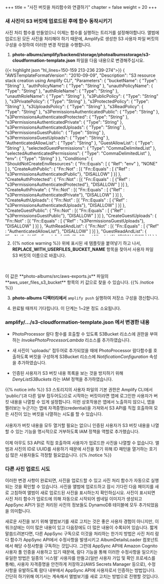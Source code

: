 +++
title = "사진 버킷을 처리함수와 연결하기"
chapter = false
weight = 20
+++

### 새 사진이 S3 버킷에 업로드된 후에 함수 동작시키기
사진 처리 함수를 만들었으니 이제는 함수를 실행하는 트리거를 설정해야합니다. 앨범에 업로드된 모든 사진을 처리해야 하기 때문에, Amplify로 생성한 S3 사용자 파일 버킷의 구성을 수정하여 이러한 변경 작업을 수행합니다.

1. **photo-albums/amplify/backend/storage/photoalbumsstorage/s3-cloudformation-template.json** 파일을 다음 내용으로 변경해주십시요.
<div style="height: 550px; overflow-y: scroll;">
{{< highlight json "hl_lines=150-159 213-236 239-274">}}
{
	"AWSTemplateFormatVersion": "2010-09-09",
	"Description": "S3 resource stack creation using Amplify CLI",
	"Parameters": {
		"bucketName": {
			"Type": "String"
		},
		"authPolicyName": {
			"Type": "String"
		},
		"unauthPolicyName": {
			"Type": "String"
		},
		"authRoleName": {
			"Type": "String"
		},
		"unauthRoleName": {
			"Type": "String"
		},
		"s3PublicPolicy": {
			"Type": "String"
		},
		"s3PrivatePolicy": {
			"Type": "String"
		},
		"s3ProtectedPolicy": {
			"Type": "String"
		},
		"s3UploadsPolicy": {
			"Type": "String"
		},
		"s3ReadPolicy": {
			"Type": "String"
		},
		"s3PermissionsAuthenticatedPublic": {
			"Type": "String"
		},
		"s3PermissionsAuthenticatedProtected": {
			"Type": "String"
		},
		"s3PermissionsAuthenticatedPrivate": {
			"Type": "String"
		},
		"s3PermissionsAuthenticatedUploads": {
			"Type": "String"
		},
		"s3PermissionsGuestPublic": {
			"Type": "String"
		},	
		"s3PermissionsGuestUploads": {
			"Type": "String"
		},
		"AuthenticatedAllowList": {
			"Type": "String"
		},
		"GuestAllowList": {
			"Type": "String"
		},
		"selectedGuestPermissions": {
			"Type": "CommaDelimitedList"
		},
		"selectedAuthenticatedPermissions": {
			"Type": "CommaDelimitedList"
		},
		"env": {
			"Type": "String"
		}
	},
	"Conditions": {
		"ShouldNotCreateEnvResources": {
			"Fn::Equals": [
				{
					"Ref": "env"
				},
				"NONE"
			]
		},
		"CreateAuthPublic": {
			"Fn::Not" : [{
				"Fn::Equals" : [
					 {"Ref" : "s3PermissionsAuthenticatedPublic"},
					 "DISALLOW"
				]
		 }]
		},
		"CreateAuthProtected": {
			"Fn::Not" : [{
				"Fn::Equals" : [
					 {"Ref" : "s3PermissionsAuthenticatedProtected"},
					 "DISALLOW"
				]
		 }]
		},
		"CreateAuthPrivate": {
			"Fn::Not" : [{
				"Fn::Equals" : [
					 {"Ref" : "s3PermissionsAuthenticatedPrivate"},
					 "DISALLOW"
				]
		 }]
		},
		"CreateAuthUploads": {
			"Fn::Not" : [{
				"Fn::Equals" : [
					 {"Ref" : "s3PermissionsAuthenticatedUploads"},
					 "DISALLOW"
				]
		 }]
		},
		"CreateGuestPublic": {
			"Fn::Not" : [{
				"Fn::Equals" : [
					 {"Ref" : "s3PermissionsGuestPublic"},
					 "DISALLOW"
				]
		 }]
		},
		"CreateGuestUploads": {
			"Fn::Not" : [{
				"Fn::Equals" : [
					 {"Ref" : "s3PermissionsGuestUploads"},
					 "DISALLOW"
				]
		 }]
		},
		"AuthReadAndList": {
			"Fn::Not" : [{
				"Fn::Equals" : [
					 {"Ref" : "AuthenticatedAllowList"},
					 "DISALLOW"
				]
		 }]
		},
		"GuestReadAndList": {
			"Fn::Not" : [{
				"Fn::Equals" : [
					 {"Ref" : "GuestAllowList"},
					 "DISALLOW"
				]
		 }]
		}
	},
	"Resources": {
		"InvokePhotoProcessorLambda": {
			"Type" : "AWS::Lambda::Permission",
			"Properties" : {
				"Action" : "lambda:InvokeFunction",
				"FunctionName" : "workshopphotoprocessor",
				"Principal" : "s3.amazonaws.com",
				"SourceAccount" :  { "Ref": "AWS::AccountId" },
				"SourceArn": "arn:aws:s3:::REPLACE_WITH_USERFILES_BUCKET_NAME"
			}
		},
		"S3Bucket": {
			"Type": "AWS::S3::Bucket",
			"DeletionPolicy" : "Retain",
			"Properties": {
				"BucketName": {
                    "Fn::If": [
                        "ShouldNotCreateEnvResources",
                        {
                            "Ref": "bucketName"
                        },
                        {
                            "Fn::Join": [
                                "",
                                [
                                    {
                                        "Ref": "bucketName"
                                    },
                                    "-",
                                    {
                                        "Ref": "env"
                                    }
                                ]
                            ]
                        }
                    ]
                },
				"CorsConfiguration": {
					"CorsRules": [
						{
							"AllowedHeaders": [
								"*"
							],
							"AllowedMethods": [
								"GET",
								"HEAD",
								"PUT",
								"POST",
								"DELETE"
							],
							"AllowedOrigins": [
								"*"
							],
							"ExposedHeaders": [
								"x-amz-server-side-encryption",
								"x-amz-request-id",
								"x-amz-id-2",
								"ETag"
							],
							"Id": "S3CORSRuleId1",
							"MaxAge": "3000"
						}
					]
				},
				"NotificationConfiguration": {
					"LambdaConfigurations": [
						{
							"Function": {
								"Fn::Join": [":", [
									"arn:aws:lambda",
									{ "Ref": "AWS::Region" },
									{ "Ref": "AWS::AccountId" },
									"function",
									"workshopphotoprocessor"
									]
								]
							},
							"Event": "s3:ObjectCreated:Put",
							"Filter": {
								"S3Key": {
									"Rules": [ 
										{ "Name": "prefix", "Value": "uploads/" }
									]
								}
							}
						}
					]
				}
			}
		},
		"DenyListS3BucketsAuth": {
			"DependsOn": [ "S3Bucket" ],
			"Type": "AWS::IAM::Policy",
			"Properties": {
				"PolicyName": "DenyListS3Buckets",
				"Roles": [ { "Ref": "authRoleName" } ],
				"PolicyDocument": {
					"Version": "2012-10-17",
					"Statement": [
						{
							"Effect": "Deny",
							"Action": [ "s3:ListBucket" ],
							"Resource": ["*"]
						}
					]
				}
			}
		},
		"DenyListS3BucketsGuest": {
			"DependsOn": [ "S3Bucket" ],
			"Type": "AWS::IAM::Policy",
			"Properties": {
				"PolicyName": "DenyListS3BucketsGuest",
				"Roles": [ { "Ref": "unauthRoleName" } ],
				"PolicyDocument": {
					"Version": "2012-10-17",
					"Statement": [
						{
							"Effect": "Deny",
							"Action": [ "s3:ListBucket" ],
							"Resource": ["*"]
						}
					]
				}
			}
		},		
		"S3AuthPublicPolicy": {
			"DependsOn": [
				"S3Bucket"
			],
			"Condition": "CreateAuthPublic",
			"Type": "AWS::IAM::Policy",
			"Properties": {
				"PolicyName": {
					"Ref": "s3PublicPolicy"
				},
				"Roles": [
					{
						"Ref": "authRoleName"
					}
				],
				"PolicyDocument": {
					"Version": "2012-10-17",
					"Statement": [
						{
							"Effect": "Allow",
							"Action": {
								"Fn::Split" : [ "," , {
									"Ref": "s3PermissionsAuthenticatedPublic"
								} ] 
							},
							"Resource": [
								{
									"Fn::Join": [
										"",
										[
											"arn:aws:s3:::",
											{
												"Ref": "S3Bucket"
											},
											"/public/*"
										]
									]
								}
							]
						}
					]
				}
			}
		},
		"S3AuthProtectedPolicy": {
			"DependsOn": [
				"S3Bucket"
			],
			"Condition": "CreateAuthProtected",
			"Type": "AWS::IAM::Policy",
			"Properties": {
				"PolicyName": {
					"Ref": "s3ProtectedPolicy"
				},
				"Roles": [
					{
						"Ref": "authRoleName"
					}
				],
				"PolicyDocument": {
					"Version": "2012-10-17",
					"Statement": [
						{
							"Effect": "Allow",
							"Action": {
								"Fn::Split" : [ "," , {
									"Ref": "s3PermissionsAuthenticatedProtected"
								} ] 
							},
							"Resource": [
								{
									"Fn::Join": [
										"",
										[
											"arn:aws:s3:::",
											{
												"Ref": "S3Bucket"
											},
											"/protected/${cognito-identity.amazonaws.com:sub}/*"
										]
									]
								}
							]
						}
					]
				}
			}
		},
		"S3AuthPrivatePolicy": {
			"DependsOn": [
				"S3Bucket"
			],
			"Condition": "CreateAuthPrivate",
			"Type": "AWS::IAM::Policy",
			"Properties": {
				"PolicyName": {
					"Ref": "s3PrivatePolicy"
				},
				"Roles": [
					{
						"Ref": "authRoleName"
					}
				],
				"PolicyDocument": {
					"Version": "2012-10-17",
					"Statement": [
						{
							"Effect": "Allow",
							"Action": {
								"Fn::Split" : [ "," , {
									"Ref": "s3PermissionsAuthenticatedPrivate"
								} ] 
							},
							"Resource": [
								{
									"Fn::Join": [
										"",
										[
											"arn:aws:s3:::",
											{
												"Ref": "S3Bucket"
											},
											"/private/${cognito-identity.amazonaws.com:sub}/*"
										]
									]
								}
							]
						}
					]
				}
			}
		},
		"S3AuthUploadPolicy": {
			"DependsOn": [
				"S3Bucket"
			],
			"Condition": "CreateAuthUploads",
			"Type": "AWS::IAM::Policy",
			"Properties": {
				"PolicyName": {
					"Ref": "s3UploadsPolicy"
				},
				"Roles": [
					{
						"Ref": "authRoleName"
					}
				],
				"PolicyDocument": {
					"Version": "2012-10-17",
					"Statement": [
						{
							"Effect": "Allow",
							"Action": {
								"Fn::Split" : [ "," , {
									"Ref": "s3PermissionsAuthenticatedUploads"
								} ] 
							},
							"Resource": [
								{
									"Fn::Join": [
										"",
										[
											"arn:aws:s3:::",
											{
												"Ref": "S3Bucket"
											},
											"/uploads/*"
										]
									]
								}
							]
						}
					]
				}
			}
		},
		"S3AuthReadPolicy": {
			"DependsOn": [
				"S3Bucket"
			],
			"Condition": "AuthReadAndList",
			"Type": "AWS::IAM::Policy",
			"Properties": {
				"PolicyName": {
					"Ref": "s3ReadPolicy"
				},
				"Roles": [
					{
						"Ref": "authRoleName"
					}
				],
				"PolicyDocument": {
					"Version": "2012-10-17",
					"Statement": [
						{
							"Effect": "Allow",
							"Action": [
								"s3:GetObject"
							],
							"Resource": [
								{
									"Fn::Join": [
										"",
										[
											"arn:aws:s3:::",
											{
												"Ref": "S3Bucket"
											},
											"/protected/*"
										]
									]
								}
							]
						},
						{
							"Effect": "Allow",
							"Action": [
								"s3:ListBucket"
							],
							"Resource": [
								{
									"Fn::Join": [
										"",
										[
											"arn:aws:s3:::",
											{
												"Ref": "S3Bucket"
											}
										]
									]
								}
							],
							"Condition": {
								"StringLike": {
									"s3:prefix": [
										"public/",
										"public/*",
										"protected/",
										"protected/*",
										"private/${cognito-identity.amazonaws.com:sub}/",
										"private/${cognito-identity.amazonaws.com:sub}/*"
									]
								}
							}
						}
					]
				}
			}
		},
		"S3GuestPublicPolicy": {
			"DependsOn": [
				"S3Bucket"
			],
			"Condition": "CreateGuestPublic",
			"Type": "AWS::IAM::Policy",
			"Properties": {
				"PolicyName": {
					"Ref": "s3PublicPolicy"
				},
				"Roles": [
					{
						"Ref": "unauthRoleName"
					}
				],
				"PolicyDocument": {
					"Version": "2012-10-17",
					"Statement": [
						{
							"Effect": "Allow",
							"Action": {
								"Fn::Split" : [ "," , {
									"Ref": "s3PermissionsGuestPublic"
								} ] 
							},
							"Resource": [
								{
									"Fn::Join": [
										"",
										[
											"arn:aws:s3:::",
											{
												"Ref": "S3Bucket"
											},
											"/public/*"
										]
									]
								}
							]
						}
					]
				}
			}
		},
		"S3GuestUploadPolicy": {
			"DependsOn": [
				"S3Bucket"
			],
			"Condition": "CreateGuestUploads",
			"Type": "AWS::IAM::Policy",
			"Properties": {
				"PolicyName": {
					"Ref": "s3UploadsPolicy"
				},
				"Roles": [
					{
						"Ref": "unauthRoleName"
					}
				],
				"PolicyDocument": {
					"Version": "2012-10-17",
					"Statement": [
						{
							"Effect": "Allow",
							"Action": {
								"Fn::Split" : [ "," , {
									"Ref": "s3PermissionsGuestUploads"
								} ] 
							},
							"Resource": [
								{
									"Fn::Join": [
										"",
										[
											"arn:aws:s3:::",
											{
												"Ref": "S3Bucket"
											},
											"/uploads/*"
										]
									]
								}
							]
						}
					]
				}
			}
		},
		"S3GuestReadPolicy": {
			"DependsOn": [
				"S3Bucket"
			],
			"Condition": "GuestReadAndList",
			"Type": "AWS::IAM::Policy",
			"Properties": {
				"PolicyName": {
					"Ref": "s3ReadPolicy"
				},
				"Roles": [
					{
						"Ref": "unauthRoleName"
					}
				],
				"PolicyDocument": {
					"Version": "2012-10-17",
					"Statement": [
						{
							"Effect": "Allow",
							"Action": [
								"s3:GetObject"
							],
							"Resource": [
								{
									"Fn::Join": [
										"",
										[
											"arn:aws:s3:::",
											{
												"Ref": "S3Bucket"
											},
											"/protected/*"
										]
									]
								}
							]
						},
						{
							"Effect": "Allow",
							"Action": [
								"s3:ListBucket"
							],
							"Resource": [
								{
									"Fn::Join": [
										"",
										[
											"arn:aws:s3:::",
											{
												"Ref": "S3Bucket"
											}
										]
									]
								}
							],
							"Condition": {
								"StringLike": {
									"s3:prefix": [
										"public/",
										"public/*",
										"protected/",
										"protected/*"
									]
								}
							}
						}
					]
				}
			}
		}
	},
	"Outputs": {
		"BucketName": {
			"Value": {
				"Ref": "S3Bucket"
			},
			"Description": "Bucket name for the S3 bucket"
		},
		"Region": {
			"Value": {
				"Ref": "AWS::Region"
			}
		}
	}
}
{{< /highlight >}}
</div>

2. {{% notice warning %}}
위에 표시된 새 템플릿을 붙여넣기 하고 나서, **REPLACE_WITH_USERFILES_BUCKET_NAME** 항목을 찾아서 사용자 파일 S3 버킷의 이름으로 바꿉니다.
<br/>
<br/>
이 값은 **photo-albums/src/aws-exports.js** 파일의 **aws_user_files_s3_bucket** 항목의 키 값으로 찾을 수 있습니다.
{{% /notice %}}


3. **photo-albums 디렉터리에서** `amplify push` 실행하여 저장소 구성을 갱신합니다.

4. 완료될 때까지 기다립니다. 이 단계는 1~2분 정도 소요됩니다.

### amplify/.../s3-cloudformation-template.json 에서 변경한 내용

- PhotoProcessor 람다 함수를 호출할 수 있도록 S3Bucket 리소스에 권한을 부여하는 *InvokePhotoProcessorLambda* 리소스를 추가하였습니다.

- 새 사진이 'uploads/' 접두어로 추가되었을 때에 PhotoProcessor 람다함수를 호출하도록 버킷을 구성하게 S3Bucket 리소스에 *NotificationConfiguration* 속성을 추가하였습니다.

- 인증된 사용자가 S3 버킷 내용 목록을 보는 것을 방지하기 위해 *DenyListS3Buckets* 라는 IAM 정책을 추가하였습니다.


{{% notice info %}}
S3 스토리지의 사용자 파일의 기본 권한은 Amplify CLI에서 'public/'(과 다른 일부 접두어도)으로 시작하는 버킷이라면 앱에 로그인한 사용자가 버킷 내용을 나열할 수 있게 설정합니다. 이런 상호작용은 앱에서 노출하지 않으니, 앱을 찔러보는 누군가는 앱에 자격증명(credential)을 가져와서 S3 API를 직접 호출하여 모든 사진이 있는 버킷을 나열하는 시도를 할 수 있습니다.
<br/>
<br/>
사용자가 버킷 내용을 모두 열거할 필요는 없으니 인증된 사용자가 S3 버킷 내용을 나열 할 수 있는 기능을 명시적으로 거부하도록 IAM 정책을 역할로 추가했습니다.
<br/>
<br/>
이제 아무도 S3 API로 직접 호출하여 사용자가 업로드한 사진을 나열할 수 없습니다. 앨범과 사진의 ID로 UUID를 사용하기 때문에 사진을 찾기 위해 ID 패턴을 열거하는 호기심 많은 사용자들도 걱정할 필요없습니다.
{{% /notice %}}

### 다른 사진 업로드 시도

이러한 변경 사항이 완료되면, 사진을 업로드할 수 있고 사진 처리 함수가 자동으로 실행되는 것을 확인할 수 있습니다. 사진을 앨범에 업로드하고 잠시 기다린 다음 페이지를 새로 고침하여 앨범이 새로 업로드된 사진을 표시하는지 확인하십시요. 사진이 표시되면 사진 처리 함수가 업로드에 의해 자동으로 시작되어 썸네일 이미지가 생성되고 AppSync API가 읽은 처리된 사진의 정보들도 DynamoDB 테이블에 모두 추가되었음을 의미합니다.

새로운 사진을 보기 위해 앨범보기를 새로 고치는 것은 좋은 사용자 경험이 아니지만, 이 워크샵에는 이미 많은 내용이 있고 다음장에도  더 많은 내용이 수록되어 있습니다. 짧게 말씀드려본다면, 다른 AppSync 구독으로 이것을 처리하는 한가지 방법은 사진 처리 람다 함수가 AppSync API에서 수정사항을 발생시키고 AlbumDetailsLoader 컴포넌트에서 해당 수정사항을 구독하는 것입니다. 그런데 AppSync API에 Amazon Cognito 사용자 풀 인증을 사용하고 있기 때문에, 람다 기능을 통해 이러한 수정사항을 일으키는 유일한 방법은 일종의 '시스템' 사용자를 만들고(일반 사용자 가입 및 확인 프로세스를 통해), 사용자 자격증명을 안전하게 저장하고(AWS Secrets Manager 등으로), 수정사항을 유발하도록 람다 내부에서 AppSync API에 사용자로서 인증하는 방법입니다. 간단히 하기위해 여기서는 계속해서 앨범보기를 새로 고치는 방법으로 진행할 것입니다.